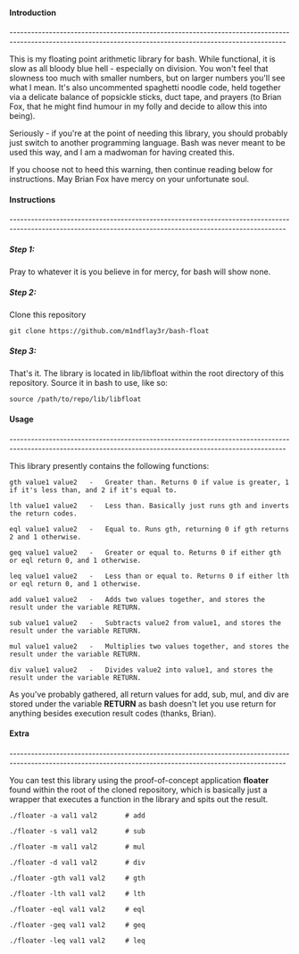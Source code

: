 <h4>Introduction</h4>
-----------------------------------------------------------------------------------------------------------------------------------------------------------

This is my floating point arithmetic library for bash. While functional, it is slow as all bloody blue hell - especially on division. You won't feel that slowness too much with smaller numbers, but on larger numbers you'll see what I mean. It's also uncommented spaghetti noodle code, held together via a delicate balance of popsickle sticks, duct tape, and prayers (to Brian Fox, that he might find humour in my folly and decide to allow this into being).

Seriously - if you're at the point of needing this library, you should probably just switch to another programming language. Bash was never meant to be used this way, and I am a madwoman for having created this. 


If you choose not to heed this warning, then continue reading below for instructions. May Brian Fox have mercy on your unfortunate soul.
<h4>Instructions</h4>
-----------------------------------------------------------------------------------------------------------------------------------------------------------

<h5>Step 1:</h5>

Pray to whatever it is you believe in for mercy, for bash will show none.

<h5>Step 2:</h5>

Clone this repository

   ``` git clone https://github.com/m1ndflay3r/bash-float ```

<h5>Step 3:</h5>

That's it. The library is located in lib/libfloat within the root directory of this repository. Source it in bash to use, like so:

   ``` source /path/to/repo/lib/libfloat ```
<h4>Usage</h4>
-----------------------------------------------------------------------------------------------------------------------------------------------------------

This library presently contains the following functions:

   ``` gth value1 value2   -   Greater than. Returns 0 if value is greater, 1 if it's less than, and 2 if it's equal to. ```

   ``` lth value1 value2   -   Less than. Basically just runs gth and inverts the return codes. ```

   ``` eql value1 value2   -   Equal to. Runs gth, returning 0 if gth returns 2 and 1 otherwise. ```

   ``` geq value1 value2   -   Greater or equal to. Returns 0 if either gth or eql return 0, and 1 otherwise. ```

   ``` leq value1 value2   -   Less than or equal to. Returns 0 if either lth or eql return 0, and 1 otherwise. ```

   ``` add value1 value2   -   Adds two values together, and stores the result under the variable RETURN. ```

   ``` sub value1 value2   -   Subtracts value2 from value1, and stores the result under the variable RETURN. ```

   ``` mul value1 value2   -   Multiplies two values together, and stores the result under the variable RETURN. ```

   ``` div value1 value2   -   Divides value2 into value1, and stores the result under the variable RETURN. ```

As you've probably gathered, all return values for add, sub, mul, and div are stored under the variable **RETURN** as bash doesn't let you use return for anything besides execution result codes (thanks, Brian). 
<h4>Extra</h4>
-----------------------------------------------------------------------------------------------------------------------------------------------------------

You can test this library using the proof-of-concept application **floater** found within the root of the cloned repository, which is basically just a wrapper that executes a function in the library and spits out the result.

   ``` ./floater -a val1 val2       # add ```
   
   ``` ./floater -s val1 val2       # sub ```
   
   ``` ./floater -m val1 val2       # mul ```
   
   ``` ./floater -d val1 val2       # div ```
   
   ``` ./floater -gth val1 val2     # gth ```
   
   ``` ./floater -lth val1 val2     # lth ```
   
   ``` ./floater -eql val1 val2     # eql ```
   
   ``` ./floater -geq val1 val2     # geq ```
   
   ``` ./floater -leq val1 val2     # leq ```
